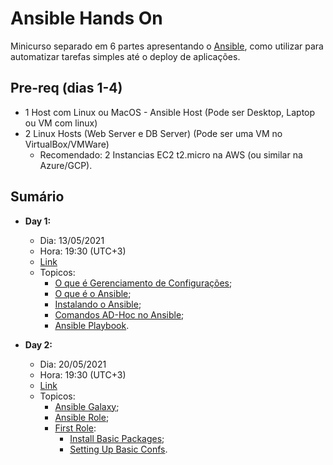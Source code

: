 # Ansible Hands On
Minicurso separado em 6 partes apresentando o [Ansible](https://www.ansible.com/), como utilizar para automatizar tarefas simples até o deploy de aplicações.

## Pre-req (dias 1-4)
* 1 Host com Linux ou MacOS - Ansible Host (Pode ser Desktop, Laptop ou VM com linux)
* 2 Linux Hosts (Web Server e DB Server) (Pode ser uma VM no VirtualBox/VMWare)
    * Recomendado: 2 Instancias EC2 t2.micro na AWS (ou similar na Azure/GCP).

## Sumário
* __Day 1:__ 
    * Dia: 13/05/2021
    * Hora: 19:30 (UTC+3)
    * [Link](https://www.youtube.com/watch?v=jGUF9L4t71g)
    * Topicos:
        * [O que é Gerenciamento de Configurações](/day-1/01.md);
        * [O que é o Ansible](/day-1/02.md);
        * [Instalando o Ansible](/day-1/03.md);
        * [Comandos AD-Hoc no Ansible](/day-1/04.md);
        * [Ansible Playbook](/day-1/05.md).
        
* __Day 2:__
    * Dia: 20/05/2021
    * Hora: 19:30 (UTC+3)
    * [Link](https://www.youtube.com/watch?v=ik8eP14BKg4)
    * Topicos:
        * [Ansible Galaxy](day-2/01.md);
        * [Ansible Role](day-2/02.md);
        * [First Role](day-2/03.md):
            * [Install Basic Packages](day-2/04.md);
            * [Setting Up Basic Confs](day-2/05.md).